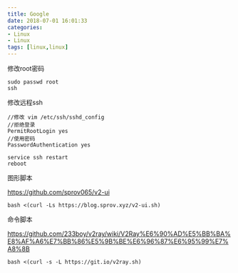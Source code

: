 ```yaml
---
title: Google
date: 2018-07-01 16:01:33
categories: 
- Linux 
- Linux
tags: [linux,linux]
---
```


<meta name="referrer" content="no-referrer" />


修改root密码

```
sudo passwd root
ssh
```

修改远程ssh

```
//修改 vim /etc/ssh/sshd_config 
//拒绝登录
PermitRootLogin yes
//使用密码
PasswordAuthentication yes
```

```
service ssh restart
reboot
```

图形脚本

https://github.com/sprov065/v2-ui

```
bash <(curl -Ls https://blog.sprov.xyz/v2-ui.sh)
```

命令脚本

https://github.com/233boy/v2ray/wiki/V2Ray%E6%90%AD%E5%BB%BA%E8%AF%A6%E7%BB%86%E5%9B%BE%E6%96%87%E6%95%99%E7%A8%8B

```
bash <(curl -s -L https://git.io/v2ray.sh)
```

